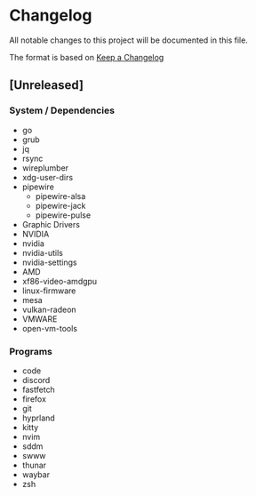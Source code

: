 # Changelog

All notable changes to this project will be documented in this file.

The format is based on [Keep a Changelog](https://keepachangelog.com/en/1.0.0/)

## [Unreleased]

### System / Dependencies
- go
- grub
- jq
- rsync
- wireplumber
- xdg-user-dirs
- pipewire
  - pipewire-alsa
  - pipewire-jack
  - pipewire-pulse
- Graphic Drivers
 - NVIDIA
  - nvidia
  - nvidia-utils
  - nvidia-settings
 - AMD
  - xf86-video-amdgpu
  - linux-firmware
  - mesa
  - vulkan-radeon
 - VMWARE
  - open-vm-tools

### Programs
- code
- discord
- fastfetch
- firefox
- git
- hyprland
- kitty
- nvim
- sddm
- swww
- thunar
- waybar
- zsh